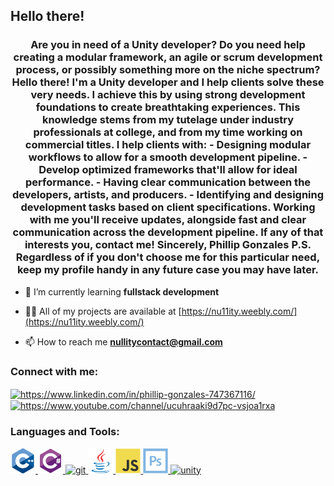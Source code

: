## Hello there!

<h3 align="center">Are you in need of a Unity developer? Do you need help creating a modular framework, an agile or scrum development process, or possibly something more on the niche spectrum? Hello there! I'm a Unity developer and I help clients solve these very needs. I achieve this by using strong development foundations to create breathtaking experiences. This knowledge stems from my tutelage under industry professionals at college, and from my time working on commercial titles. I help clients with: - Designing modular workflows to allow for a smooth development pipeline. - Develop optimized frameworks that'll allow for ideal performance. - Having clear communication between the developers, artists, and producers. - Identifying and designing development tasks based on client specifications. Working with me you'll receive updates, alongside fast and clear communication across the development pipeline. If any of that interests you, contact me! Sincerely, Phillip Gonzales P.S. Regardless of if you don't choose me for this particular need, keep my profile handy in any future case you may have later.</h3>

- 🌱 I’m currently learning **fullstack development**

- 👨‍💻 All of my projects are available at [https://nu11ity.weebly.com/](https://nu11ity.weebly.com/)

- 📫 How to reach me **nullitycontact@gmail.com**

<h3 align="left">Connect with me:</h3>
<p align="left">
<a href="https://linkedin.com/in/https://www.linkedin.com/in/phillip-gonzales-747367116/" target="blank"><img align="center" src="https://raw.githubusercontent.com/rahuldkjain/github-profile-readme-generator/master/src/images/icons/Social/linked-in-alt.svg" alt="https://www.linkedin.com/in/phillip-gonzales-747367116/" height="30" width="40" /></a>
<a href="https://www.youtube.com/c/https://www.youtube.com/channel/ucuhraaki9d7pc-vsjoa1rxa" target="blank"><img align="center" src="https://raw.githubusercontent.com/rahuldkjain/github-profile-readme-generator/master/src/images/icons/Social/youtube.svg" alt="https://www.youtube.com/channel/ucuhraaki9d7pc-vsjoa1rxa" height="30" width="40" /></a>
</p>

<h3 align="left">Languages and Tools:</h3>
<p align="left"> <a href="https://www.w3schools.com/cpp/" target="_blank" rel="noreferrer"> <img src="https://raw.githubusercontent.com/devicons/devicon/master/icons/cplusplus/cplusplus-original.svg" alt="cplusplus" width="40" height="40"/> </a> <a href="https://www.w3schools.com/cs/" target="_blank" rel="noreferrer"> <img src="https://raw.githubusercontent.com/devicons/devicon/master/icons/csharp/csharp-original.svg" alt="csharp" width="40" height="40"/> </a> <a href="https://git-scm.com/" target="_blank" rel="noreferrer"> <img src="https://www.vectorlogo.zone/logos/git-scm/git-scm-icon.svg" alt="git" width="40" height="40"/> </a> <a href="https://www.java.com" target="_blank" rel="noreferrer"> <img src="https://raw.githubusercontent.com/devicons/devicon/master/icons/java/java-original.svg" alt="java" width="40" height="40"/> </a> <a href="https://developer.mozilla.org/en-US/docs/Web/JavaScript" target="_blank" rel="noreferrer"> <img src="https://raw.githubusercontent.com/devicons/devicon/master/icons/javascript/javascript-original.svg" alt="javascript" width="40" height="40"/> </a> <a href="https://www.photoshop.com/en" target="_blank" rel="noreferrer"> <img src="https://raw.githubusercontent.com/devicons/devicon/master/icons/photoshop/photoshop-line.svg" alt="photoshop" width="40" height="40"/> </a> <a href="https://unity.com/" target="_blank" rel="noreferrer"> <img src="https://www.vectorlogo.zone/logos/unity3d/unity3d-icon.svg" alt="unity" width="40" height="40"/> </a> </p>

<!--
**Nu11ity/Nu11ity** is a ✨ _special_ ✨ repository because its `README.md` (this file) appears on your GitHub profile.

Here are some ideas to get you started:

- 🔭 I’m currently working on ...
- 🌱 I’m currently learning ...
- 👯 I’m looking to collaborate on ...
- 🤔 I’m looking for help with ...
- 💬 Ask me about ...
- 📫 How to reach me: ...
- 😄 Pronouns: ...
- ⚡ Fun fact: ...
-->

